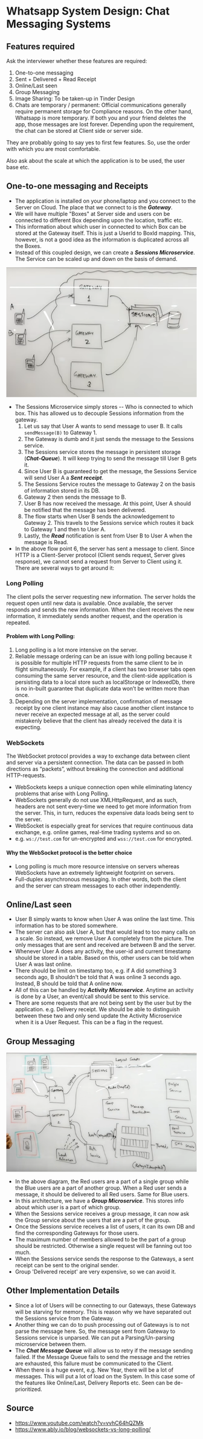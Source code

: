 # Whatsapp System Design: Chat Messaging Systems

## Features required
Ask the interviewer whether these features are required:
1. One-to-one messaging
3. Sent + Delivered + Read Receipt
4. Online/Last seen
2. Group Messaging
5. Image Sharing: To be taken-up in Tinder Design
6. Chats are temporary / permanent: Official communications generally require permanent storage for Compliance reasons. On the other hand, Whatsapp is more temporary. If both you and your friend deletes the app, those messages are lost forever. Depending upon the requirement, the chat can be stored at Client side or server side.

They are probably going to say yes to first few features. So, use the order with which you are most comfortable.

Also ask about the scale at which the application is to be used, the user base etc.

## One-to-one messaging and Receipts
* The application is installed on your phone/laptop and you connect to the Server on Cloud. The place that we connect to is the ***Gateway***.
* We will have multiple "Boxes" at Server side and users con be connected to different Box depending upon the location, traffic etc. 
* This information about which user in connected to which Box can be stored at the Gateway itself. This is just a UserId to BoxId mapping. This, however, is not a good idea as the information is duplicated across all the Boxes.
* Instead of this coupled design, we can create a ***Sessions Microservice***. The Service can be scaled up and down on the basis of demand.

![Sessions Microservice](../Images/SessionsMicro-service.png)

* The Sessions Microservice simply stores -- Who is connected to which box. This has allowed us to decouple Sessions information from the gateway.
  1. Let us say that User A wants to send message to user B. It calls `sendMessage(B)` to Gateway 1.
  2. The Gateway is dumb and it just sends the message to the Sessions service. 
  3. The Sessions service stores the message in persistent storage (***Chat-Queue***). It will keep trying to send the message till User B gets it.
  4. Since User B is guaranteed to get the message, the Sessions Service will send User A a ***Sent receipt***.
  5. The Sessions Service routes the message to Gateway 2 on the basis of information stored in its DB.
  6. Gateway 2 then sends the message to B.
  7. User B has now received the message. At this point, User A should be notified that the message has been delivered.
  8. The flow starts when User B sends the acknowledgement to Gateway 2. This travels to the Sessions service which routes it back to Gateway 1 and then to User A.
  9. Lastly, the ***Read*** notification is sent from User B to User A when the message is Read.
* In the above flow point 6, the server has sent a message to client. Since HTTP is a Client-Server protocol (Client sends request, Server gives response), we cannot send a request from Server to Client using it. There are several ways to get around it:

### Long Polling
The client polls the server requesting new information. The server holds the request open until new data is available. Once available, the server responds and sends the new information. When the client receives the new information, it immediately sends another request, and the operation is repeated.

#### Problem with Long Polling:
1. Long polling is a lot more intensive on the server.
2. Reliable message ordering can be an issue with long polling because it is possible for multiple HTTP requests from the same client to be in flight simultaneously. For example, if a client has two browser tabs open consuming the same server resource, and the client-side application is persisting data to a local store such as localStorage or IndexedDb, there is no in-built guarantee that duplicate data won’t be written more than once.
3. Depending on the server implementation, confirmation of message receipt by one client instance may also cause another client instance to never receive an expected message at all, as the server could mistakenly believe that the client has already received the data it is expecting.

### WebSockets
The WebSocket protocol provides a way to exchange data between client and server via a persistent connection. The data can be passed in both directions as “packets”, without breaking the connection and additional HTTP-requests.
* WebSockets keeps a unique connection open while eliminating latency problems that arise with Long Polling.
* WebSockets generally do not use XMLHttpRequest, and as such, headers are not sent every-time we need to get more information from the server. This, in turn, reduces the expensive data loads being sent to the server.
* WebSocket is especially great for services that require continuous data exchange, e.g. online games, real-time trading systems and so on.
* e.g. `ws://test.com` for un-encrypted and `wss://test.com` for encrypted.

#### Why the WebSocket protocol is the better choice
* Long polling is much more resource intensive on servers whereas WebSockets have an extremely lightweight footprint on servers. 
* Full-duplex asynchronous messaging. In other words, both the client and the server can stream messages to each other independently.

## Online/Last seen
* User B simply wants to know when User A was online the last time. This information has to be stored somewhere.
* The server can also ask User A, but that would lead to too many calls on a scale. So instead, we remove User A completely from the picture. The only messages that are sent and received are between B and the server.
* Whenever User A does any activity, the user-id and current timestamp should be stored in a table. Based on this, other users can be told when User A was last online.
* There should be limit on timestamp too, e.g. if A did something 3 seconds ago, B shouldn't be told that A was online 3 seconds ago. Instead, B should be told that A online now.
* All of this can be handled by ***Activity Microservice***. Anytime an activity is done by a User, an event/call should be sent to this service.
* There are some requests that are not being sent by the user but by the application. e.g. Delivery receipt. We should be able to distinguish between these two and only send update the Activity Microservice when it is a User Request. This can be a flag in the request.

## Group Messaging

![Chat Messaging System](../Images/ChatMessagingSystem.png)

* In the above diagram, the Red users are a part of a single group while the Blue users are a part of another group. When a Red user sends a message, it should be delivered to all Red users. Same for Blue users.
* In this architecture, we have a ***Group Microservice***. This stores info about which user is a part of which group. 
* When the Sessions service receives a group message, it can now ask the Group service about the users that are a part of the group. 
* Once the Sessions service receives a list of users, it can its own DB and find the corresponding Gateways for those users.
* The maximum number of members allowed to be the part of a group should be restricted. Otherwise a single request will be fanning out too much.
* When the Sessions service sends the response to the Gateways, a sent receipt can be sent to the original sender.
* Group 'Delivered receipt' are very expensive, so we can avoid it.

## Other Implementation Details
* Since a lot of Users will be connecting to our Gateways, these Gateways will be starving for memory. This is reason why we have separated out the Sessions service from the Gateway.
* Another thing we can do to push processing out of Gateways is to not parse the message here. So, the message sent from Gateway to Sessions service is unparsed. We can put a Parsing/Un-parsing microservice between them.
* The ***Chat Message Queue*** will allow us to retry if the message sending failed. If the Message Queue fails to send the message and the retries are exhausted, this failure must be communicated to the Client.
* When there is a huge event, e.g. New Year, there will be a lot of messages. This will put a lot of load on the System. In this case some of the features like Online/Last, Delivery Reports etc. Seen can be de-prioritized. 

## Source
* https://www.youtube.com/watch?v=vvhC64hQZMk
* https://www.ably.io/blog/websockets-vs-long-polling/
